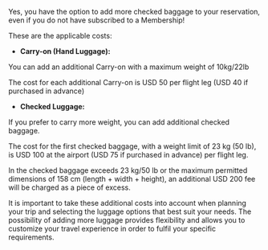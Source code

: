 Yes, you have the option to add more checked baggage to your reservation, even if you do not have subscribed to a Membership!

These are the applicable costs:

- **Carry-on (Hand Luggage):**

You can add an additional Carry-on with a maximum weight of 10kg/22lb

The cost for each additional Carry-on is USD 50 per flight leg (USD 40 if purchased in advance)

- **Checked Luggage:**

If you prefer to carry more weight, you can add additional checked baggage.

The cost for the first checked baggage, with a weight limit of 23 kg (50 lb), is USD 100 at the airport (USD 75 if purchased in advance) per flight leg.

In the checked baggage exceeds 23 kg/50 lb or the maximum permitted dimensions of 158 cm (length + width + height), an additional USD 200 fee will be charged as a piece of excess.

It is important to take these additional costs into account when planning your trip and selecting the luggage options that best suit your needs. The possibility of adding more luggage provides flexibility and allows you to customize your travel experience in order to fulfil your specific requirements.
